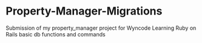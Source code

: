 # Property-Manager-Migrations
Submission of my property_manager project for Wyncode
Learning Ruby on Rails basic db functions and commands
